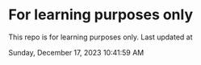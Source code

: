 # For learning purposes only
This repo is for learning purposes only.
Last updated at

Sunday, December 17, 2023 10:41:59 AM

